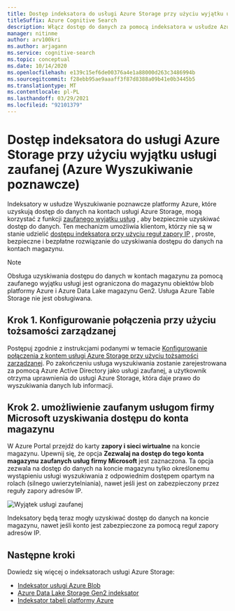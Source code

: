 ```yaml
---
title: Dostęp indeksatora do usługi Azure Storage przy użyciu wyjątku usługi zaufanej
titleSuffix: Azure Cognitive Search
description: Włącz dostęp do danych za pomocą indeksatora w usłudze Azure Wyszukiwanie poznawcze do danych przechowywanych bezpiecznie w usłudze Azure Storage.
manager: nitinme
author: arv100kri
ms.author: arjagann
ms.service: cognitive-search
ms.topic: conceptual
ms.date: 10/14/2020
ms.openlocfilehash: e139c15ef6de00376a4e1a88000d263c3486994b
ms.sourcegitcommit: f28ebb95ae9aaaff3f87d8388a09b41e0b3445b5
ms.translationtype: MT
ms.contentlocale: pl-PL
ms.lasthandoff: 03/29/2021
ms.locfileid: "92101379"
---
```

# <a name="indexer-access-to-azure-storage-using-the-trusted-service-exception-azure-cognitive-search"></a>Dostęp indeksatora do usługi Azure Storage przy użyciu wyjątku usługi zaufanej (Azure Wyszukiwanie poznawcze)

Indeksatory w usłudze Wyszukiwanie poznawcze platformy Azure, które uzyskują dostęp do danych na kontach usługi Azure Storage, mogą korzystać z funkcji [zaufanego wyjątku usług](../storage/common/storage-network-security.md#exceptions) , aby bezpiecznie uzyskiwać dostęp do danych. Ten mechanizm umożliwia klientom, którzy nie są w stanie udzielić [dostępu indeksatora przy użyciu reguł zapory IP](search-indexer-howto-access-ip-restricted.md) , proste, bezpieczne i bezpłatne rozwiązanie do uzyskiwania dostępu do danych na kontach magazynu.

> [!NOTE]
> Obsługa uzyskiwania dostępu do danych w kontach magazynu za pomocą zaufanego wyjątku usługi jest ograniczona do magazynu obiektów blob platformy Azure i Azure Data Lake magazynu Gen2. Usługa Azure Table Storage nie jest obsługiwana.

## <a name="step-1-configure-a-connection-using-a-managed-identity"></a>Krok 1. Konfigurowanie połączenia przy użyciu tożsamości zarządzanej

Postępuj zgodnie z instrukcjami podanymi w temacie [Konfigurowanie połączenia z kontem usługi Azure Storage przy użyciu tożsamości zarządzanej](search-howto-managed-identities-storage.md). Po zakończeniu usługa wyszukiwania zostanie zarejestrowana za pomocą Azure Active Directory jako usługi zaufanej, a użytkownik otrzyma uprawnienia do usługi Azure Storage, która daje prawo do wyszukiwania danych lub informacji.

## <a name="step-2-allow-trusted-microsoft-services-to-access-the-storage-account"></a>Krok 2. umożliwienie zaufanym usługom firmy Microsoft uzyskiwania dostępu do konta magazynu

W Azure Portal przejdź do karty **zapory i sieci wirtualne** na koncie magazynu. Upewnij się, że opcja **Zezwalaj na dostęp do tego konta magazynu zaufanych usług firmy Microsoft** jest zaznaczona. Ta opcja zezwala na dostęp do danych na koncie magazynu tylko określonemu wystąpieniu usługi wyszukiwania z odpowiednim dostępem opartym na rolach (silnego uwierzytelniania), nawet jeśli jest on zabezpieczony przez reguły zapory adresów IP.

![Wyjątek usługi zaufanej](media\search-indexer-howto-secure-access\exception.png "Wyjątek usługi zaufanej")

Indeksatory będą teraz mogły uzyskiwać dostęp do danych na koncie magazynu, nawet jeśli konto jest zabezpieczone za pomocą reguł zapory adresów IP.

## <a name="next-steps"></a>Następne kroki

Dowiedz się więcej o indeksatorach usługi Azure Storage:

- [Indeksator usługi Azure Blob](search-howto-indexing-azure-blob-storage.md)
- [Azure Data Lake Storage Gen2 indeksator](search-howto-index-azure-data-lake-storage.md)
- [Indeksator tabeli platformy Azure](search-howto-indexing-azure-tables.md)